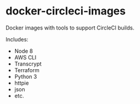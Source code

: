 
# docker-circleci-images

Docker images with tools to support CircleCI builds.

Includes:

 - Node 8
 - AWS CLI
 - Transcrypt
 - Terraform
 - Python 3
 - httpie
 - json
 - etc.